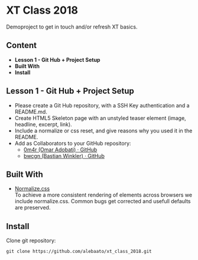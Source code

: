 # XT Class 2018
Demoproject to get in touch and/or refresh XT basics.

## Content
* **Lesson 1 - Git Hub + Project Setup**
* **Built With**
* **Install**


## Lesson 1 - Git Hub + Project Setup
* Please create a Git Hub repository, with a SSH Key authentication and a README.md.
* Create HTML5 Skeleton page with an unstyled teaser element (image, headline, excerpt, link).
* Include a normalize or css reset, and give reasons why you used it in the README.
* Add as Collaborators to your GitHub repository:
  * [0m4r (Omar Adobati) · GitHub](https://github.com/0m4r)
  * [bwcgn (Bastian Winkler) · GitHub](https://github.com/bwcgn)


## Built With
* [Normalize.css](https://necolas.github.io/normalize.css/) <br/>
To achieve a more consistent rendering of elements across browsers we include normalize.css. Common bugs get corrected and usefull defaults are preserved.


## Install
Clone git repository:
```
git clone https://github.com/alebaato/xt_class_2018.git
```